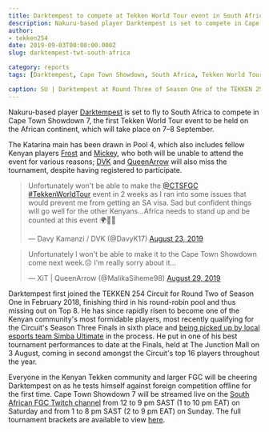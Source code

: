 ```yaml
---
title: Darktempest to compete at Tekken World Tour event in South Africa
description: Nakuru-based player Darktempest is set to compete in Cape Town Showdown 7, the first Tekken World Tour event to be held on the African continent, taking place on 7–8 September 2019.
author:
- tekken254
date: 2019-09-03T00:00:00.000Z
slug: darktempest-twt-south-africa

category: reports
tags: [Darktempest, Cape Town Showdown, South Africa, Tekken World Tour]

caption: SU | Darktempest at Round Three of Season One of the TEKKEN 254 Circuit on 10 March 2018
---
```

<p>Nakuru-based player <a href="/circuit/tekken/profile.html?id=0749083" target="_blank">Darktempest</a> is set to fly to South Africa to compete in Cape Town Showdown 7, the first Tekken World Tour event to be held on the African continent, which will take place on 7–8 September.</p>
<p>The Katarina main has been drawn in Pool 4, which also includes fellow Kenyan players <a href="/circuit/tekken/profile.html?id=4644523" target="_blank">Frost</a> and <a href="/circuit/tekken/profile.html?id=2907096" target="_blank">Mickey</a>, who both will be unable to attend the event for various reasons; <a href="/circuit/tekken/profile.html?id=4644523" target="_blank">DVK</a> and <a href="/circuit/tekken/profile.html?id=4455946" target="_blank">QueenArrow</a> will also miss the tournament, despite having registered to participate.</p>

<div class="d-flex justify-content-center">
    <blockquote class="twitter-tweet"><p lang="en" dir="ltr">Unfortunately won&#39;t be able to make the <a href="https://twitter.com/CTSFGC?ref_src=twsrc%5Etfw">@CTSFGC</a> <a href="https://twitter.com/hashtag/TekkenWorldTour?src=hash&amp;ref_src=twsrc%5Etfw">#TekkenWorldTour</a> event in 2 weeks as I ran into some issues that would prevent me from getting an SA visa. Sad but confident things will go well for the other Kenyans…Africa needs to stand up and be counted at this event 🌍👊🏿</p>&mdash; Davy Kamanzi / DVK (@DavyK17) <a href="https://twitter.com/DavyK17/status/1164875464927784960?ref_src=twsrc%5Etfw">August 23, 2019</a></blockquote>
</div>
<div class="d-flex justify-content-center">
    <script async src="https://platform.twitter.com/widgets.js" charset="utf-8"></script>
    <blockquote class="twitter-tweet"><p lang="en" dir="ltr">Unfortunately I won&#39;t be able to make it to the Cape Town Showdown come next week.😔 I&#39;m really sorry about it...</p>&mdash; XiT | QueenArrow (@MalikaSiheme98) <a href="https://twitter.com/MalikaSiheme98/status/1167120120776445953?ref_src=twsrc%5Etfw">August 29, 2019</a></blockquote>
    <script async src="https://platform.twitter.com/widgets.js" charset="utf-8"></script>
</div>

<p>Darktempest first joined the TEKKEN 254 Circuit for Round Two of Season One in February 2018, finishing third in his round-robin pool and thus missing out on Top 8. He has since rapidly risen to become one of the Kenyan community's most formidable players, most recently qualifying for the Circuit's Season Three Finals in sixth place and <a href="https://www.instagram.com/p/BzKbuZqHaN6/" target="_blank">being picked up by local esports team Simba Ultimate</a> in the process. He put in one of his best tournament performances to date at the Finals, held at The Junction Mall on 3 August, coming in second amongst the Circuit's top 16 players throughout the year.</p>
<p>Everyone in the Kenyan Tekken community and larger FGC will be cheering Darktempest on as he tests himself against foreign competition offline for the first time. Cape Town Showdown 7 will be streamed live on the <a href="https://www.twitch.tv/southafricanfgc" target="_blank">South African FGC Twitch channel</a> from 12 to 9 pm SAST (1 to 10 pm EAT) on Saturday and from 1 to 8 pm SAST (2 to 9 pm EAT) on Sunday. The full tournament brackets are available to view <a href="https://smash.gg/tournament/cape-town-showdown-7/events/cape-town-showdown-7/brackets" target="_blank">here</a>.</p>